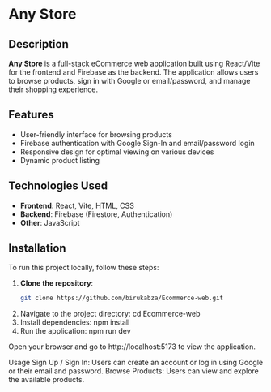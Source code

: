 # Any Store


## Description

**Any Store** is a full-stack eCommerce web application built using React/Vite for the frontend and Firebase as the backend. The application allows users to browse products, sign in with Google or email/password, and manage their shopping experience.

## Features

- User-friendly interface for browsing products
- Firebase authentication with Google Sign-In and email/password login
- Responsive design for optimal viewing on various devices
- Dynamic product listing

## Technologies Used

- **Frontend**: React, Vite, HTML, CSS
- **Backend**: Firebase (Firestore, Authentication)
- **Other**: JavaScript

## Installation

To run this project locally, follow these steps:

1. **Clone the repository**:
   ```bash
   git clone https://github.com/birukabza/Ecommerce-web.git
2. Navigate to the project directory:
    cd Ecommerce-web
3. Install dependencies:
    npm install
4. Run the application:
    npm run dev

Open your browser and go to http://localhost:5173 to view the application.

Usage
Sign Up / Sign In: Users can create an account or log in using Google or their email and password.
Browse Products: Users can view and explore the available products.